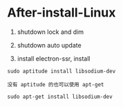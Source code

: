 # After-install-Linux

1. shutdown lock and dim
2. shutdown auto update

3. install electron-ssr, install 
~~~
sudo aptitude install libsodium-dev

没有 aptitude 的也可以使用 apt-get

sudo apt-get install libsodium-dev
~~~
